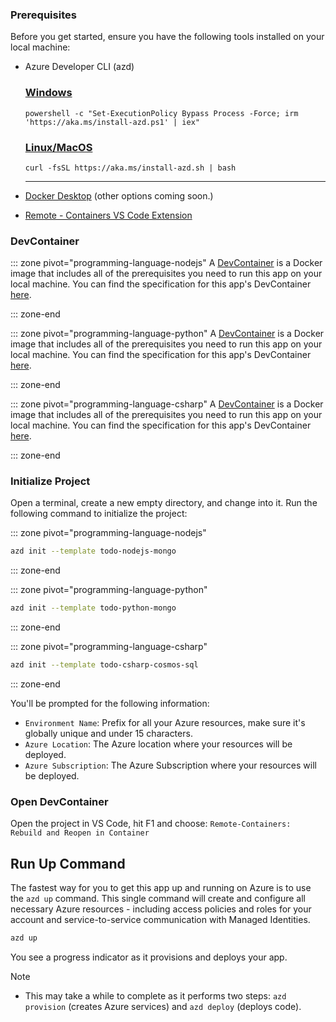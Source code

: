 ### Prerequisites

Before you get started, ensure you have the following tools installed on your local machine:
- Azure Developer CLI (azd)
    ### [Windows](#tab/windows)

    ```
    powershell -c "Set-ExecutionPolicy Bypass Process -Force; irm 'https://aka.ms/install-azd.ps1' | iex"
    ```

    ### [Linux/MacOS](#tab/linuxmac)

    ```
    curl -fsSL https://aka.ms/install-azd.sh | bash 
    ```

    ---
- [Docker Desktop](https://aka.ms/azure-dev/docker-install) (other options coming soon.)
- [Remote - Containers VS Code Extension](https://marketplace.visualstudio.com/items?itemName=ms-vscode-remote.remote-containers)

### DevContainer

::: zone pivot="programming-language-nodejs"
A [DevContainer](https://code.visualstudio.com/docs/remote/containers) is a Docker image that includes all of the prerequisites you need to run this app on your local machine. You can find the specification for this app's DevContainer [here](https://github.com/Azure-Samples/todo-nodejs-mongo/blob/main/.devcontainer/Dockerfile).

::: zone-end

::: zone pivot="programming-language-python"
A [DevContainer](https://code.visualstudio.com/docs/remote/containers) is a Docker image that includes all of the prerequisites you need to run this app on your local machine. You can find the specification for this app's DevContainer [here](https://github.com/Azure-Samples/todo-python-mongo/blob/main/.devcontainer/Dockerfile).

::: zone-end

::: zone pivot="programming-language-csharp"
A [DevContainer](https://code.visualstudio.com/docs/remote/containers) is a Docker image that includes all of the prerequisites you need to run this app on your local machine. You can find the specification for this app's DevContainer [here](https://github.com/Azure-Samples/todo-csharp-cosmos-sql/blob/main/.devcontainer/Dockerfile).

::: zone-end

### Initialize Project

Open a terminal, create a new empty directory, and change into it.
Run the following command to initialize the project:

::: zone pivot="programming-language-nodejs"
```bash
azd init --template todo-nodejs-mongo
```

::: zone-end

::: zone pivot="programming-language-python"
```bash
azd init --template todo-python-mongo
```

::: zone-end

::: zone pivot="programming-language-csharp"
```bash
azd init --template todo-csharp-cosmos-sql
```

::: zone-end

You'll be prompted for the following information:

- `Environment Name`: Prefix for all your Azure resources, make sure it's globally unique and under 15 characters.
- `Azure Location`: The Azure location where your resources will be deployed.
- `Azure Subscription`: The Azure Subscription where your resources will be deployed.

### Open DevContainer

Open the project in VS Code, hit F1 and choose: `Remote-Containers: Rebuild and Reopen in Container`

## Run Up Command

The fastest way for you to get this app up and running on Azure is to use the `azd up` command. This single command will create and configure all necessary Azure resources - including access policies and roles for your account and service-to-service communication with Managed Identities.

```bash
azd up
```

You see a progress indicator as it provisions and deploys your app.

> [!NOTE]
> * This may take a while to complete as it performs two steps: `azd provision` (creates Azure services) and `azd deploy` (deploys code).

